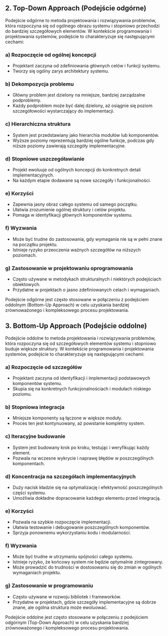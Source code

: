 ## 2. Top-Down Approach (Podejście odgórne)

Podejście odgórne to metoda projektowania i rozwiązywania problemów, która rozpoczyna się od ogólnego obrazu systemu i stopniowo przechodzi do bardziej szczegółowych elementów. W kontekście programowania i projektowania systemów, podejście to charakteryzuje się następującymi cechami:

### a) Rozpoczęcie od ogólnej koncepcji
- Projektant zaczyna od zdefiniowania głównych celów i funkcji systemu.
- Tworzy się ogólny zarys architektury systemu.

### b) Dekompozycja problemu
- Główny problem jest dzielony na mniejsze, bardziej zarządzalne podproblemy.
- Każdy podproblem może być dalej dzielony, aż osiągnie się poziom szczegółowości wystarczający do implementacji.

### c) Hierarchiczna struktura
- System jest przedstawiany jako hierarchia modułów lub komponentów.
- Wyższe poziomy reprezentują bardziej ogólne funkcje, podczas gdy niższe poziomy zawierają szczegóły implementacyjne.

### d) Stopniowe uszczegóławianie
- Projekt ewoluuje od ogólnych koncepcji do konkretnych detali implementacyjnych.
- Na każdym etapie dodawane są nowe szczegóły i funkcjonalności.

### e) Korzyści
- Zapewnia jasny obraz całego systemu od samego początku.
- Ułatwia zrozumienie ogólnej struktury i celów projektu.
- Pomaga w identyfikacji głównych komponentów systemu.

### f) Wyzwania
- Może być trudne do zastosowania, gdy wymagania nie są w pełni znane na początku projektu.
- Istnieje ryzyko przeoczenia ważnych szczegółów na niższych poziomach.

### g) Zastosowanie w projektowaniu oprogramowania
- Często używane w metodykach strukturalnych i niektórych podejściach obiektowych.
- Przydatne w projektach o jasno zdefiniowanych celach i wymaganiach.

Podejście odgórne jest często stosowane w połączeniu z podejściem oddolnym (Bottom-Up Approach) w celu uzyskania bardziej zrównoważonego i kompleksowego procesu projektowania.

## 3. Bottom-Up Approach (Podejście oddolne)

Podejście oddolne to metoda projektowania i rozwiązywania problemów, która rozpoczyna się od szczegółowych elementów systemu i stopniowo buduje większe struktury. W kontekście programowania i projektowania systemów, podejście to charakteryzuje się następującymi cechami:

### a) Rozpoczęcie od szczegółów
- Projektant zaczyna od identyfikacji i implementacji podstawowych komponentów systemu.
- Skupia się na konkretnych funkcjonalnościach i modułach niskiego poziomu.

### b) Stopniowa integracja
- Mniejsze komponenty są łączone w większe moduły.
- Proces ten jest kontynuowany, aż powstanie kompletny system.

### c) Iteracyjne budowanie
- System jest budowany krok po kroku, testując i weryfikując każdy element.
- Pozwala na wczesne wykrycie i naprawę błędów w poszczególnych komponentach.

### d) Koncentracja na szczegółach implementacyjnych
- Duży nacisk kładzie się na optymalizację i efektywność poszczególnych części systemu.
- Umożliwia dokładne dopracowanie każdego elementu przed integracją.

### e) Korzyści
- Pozwala na szybkie rozpoczęcie implementacji.
- Ułatwia testowanie i debugowanie poszczególnych komponentów.
- Sprzyja ponownemu wykorzystaniu kodu i modularności.

### f) Wyzwania
- Może być trudne w utrzymaniu spójności całego systemu.
- Istnieje ryzyko, że końcowy system nie będzie optymalnie zintegrowany.
- Może prowadzić do trudności w dostosowaniu się do zmian w ogólnych wymaganiach projektu.

### g) Zastosowanie w programowaniu
- Często używane w rozwoju bibliotek i frameworków.
- Przydatne w projektach, gdzie szczegóły implementacyjne są dobrze znane, ale ogólna struktura może ewoluować.

Podejście oddolne jest często stosowane w połączeniu z podejściem odgórnym (Top-Down Approach) w celu uzyskania bardziej zrównoważonego i kompleksowego procesu projektowania.
